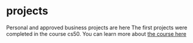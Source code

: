 # projects
Personal and approved business projects are here 
The first projects were completed in the course cs50. You can learn more about [the course here](https://learning.edx.org/course/course-v1:HarvardX+CS50+X/home 
)
